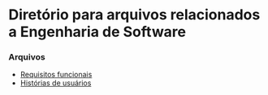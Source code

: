 # Diretório para arquivos relacionados a Engenharia de Software

### Arquivos
- [Requisitos funcionais](Histórias%20de%20usuário.md)
- [Histórias de usuários](Requisitos%20funcionais.md)